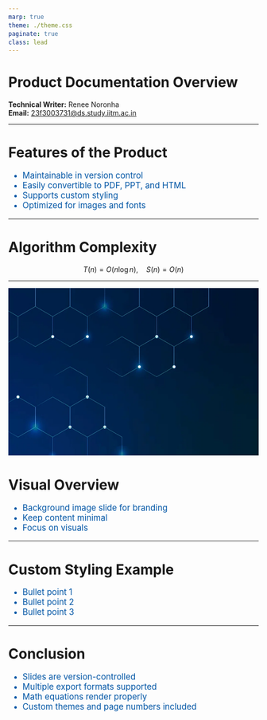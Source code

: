 ```yaml
---
marp: true
theme: ./theme.css
paginate: true
class: lead
---
```


# Product Documentation Overview

**Technical Writer:** Renee Noronha  
**Email:** 23f3003731@ds.study.iitm.ac.in

---

# Features of the Product

- Maintainable in version control
- Easily convertible to PDF, PPT, and HTML
- Supports custom styling
- Optimized for images and fonts

---

# Algorithm Complexity

$$
T(n) = O(n \log n), \quad S(n) = O(n)
$$

---

<!-- Slide with background image -->
![bg](images/background.jpg)

# Visual Overview

- Background image slide for branding
- Keep content minimal
- Focus on visuals

---

# Custom Styling Example

<style>
ul {
  color: #0055a5;
  font-size: 1.2em;
}
</style>

- Bullet point 1  
- Bullet point 2  
- Bullet point 3

---

# Conclusion

- Slides are version-controlled
- Multiple export formats supported
- Math equations render properly
- Custom themes and page numbers included
